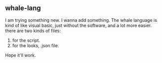 ## whale-lang ##
I am trying something new. I wanna add something.
The whale language is kind of like visual basic, just without the software, and a lot more easier.
there are two kinds of files:
1. for the script.
2. for the looks, .json file.

Hope it'll work.
